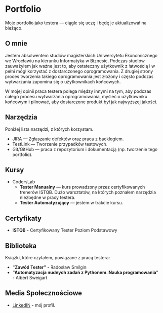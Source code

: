 # Portfolio
Moje portfolio jako testera — ciągle się uczę i będę je aktualizował na bieżąco.

## O mnie

Jestem absolwentem studiów magisterskich Uniwersytetu Ekonomicznego we Wrocławiu na kierunku Informatyka w Biznesie.
Podczas studiów zauważyłem jak ważne jest to, aby ostateczny użytkownik z łatwością i w pełni mógł korzystać z dostarczonego oprogramowania. Z drugiej strony proces tworzenia takiego oprogramowania jest złożony i często podczas wytwarzania zapomina się o użytkownikach końcowych.

W mojej opinii praca testera polega między innymi na tym, aby podczas całego procesu wytwarzania oprogramowania, myśleć o użytkowniku końcowym i pilnować, aby dostarczone produkt był jak najwyższej jakości.

## Narzędzia 

Poniżej lista narzędzi, z których korzystam.

* JIRA — Zgłaszanie defektów oraz praca z backlogiem.
* TestLink — Tworzenie przypadków testowych.
* Git/GitHub — praca z repozytorium i dokumentacją (np. tworzenie tego portfolio).

## Kursy

* CodersLab
  * **Tester Manualny** — kurs prowadzony przez certyfikowanych trenerów ISTQB. Dużo warsztatów, na których poznałem narzędzia niezbędne w pracy testera.
  * **Tester Automatyzujący** — jestem w trakcie kursu. 

## Certyfikaty

* **ISTQB** - Certyfikowany Tester Poziom Podstawowy

## Biblioteka

Książki, które czytałem, powiązane z pracą testera:

* **"Zawód Tester"** - Radosław Smilgin
* **"Automatyzacja nudnych zadań z Pythonem. Nauka programowania"** - Albert Sweigart

## Media Społecznościowe

* [LinkedIN](www.linkedin.com/in/marcin-gaweł) - mój profil.
